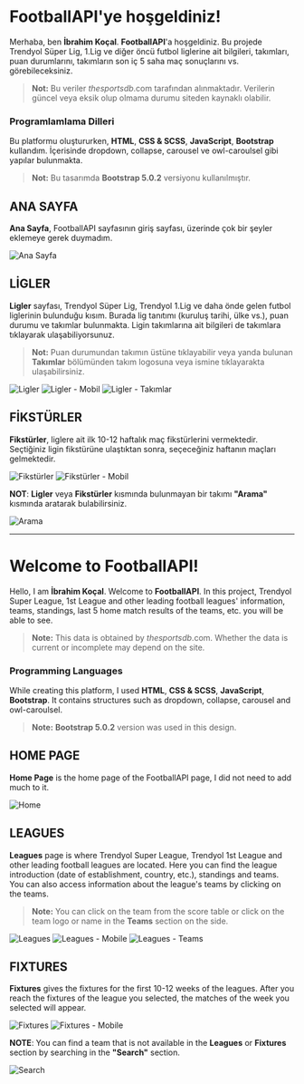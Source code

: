 ﻿#
# FootballAPI'ye hoşgeldiniz!
Merhaba, ben **İbrahim Koçal**. **FootballAPI**'a hoşgeldiniz. Bu projede Trendyol Süper Lig, 1.Lig ve diğer öncü futbol liglerine ait bilgileri, takımları, puan durumlarını, takımların son iç 5 saha maç sonuçlarını vs. görebileceksiniz. 
> **Not:** Bu veriler *thesportsdb*.com tarafından alınmaktadır. Verilerin güncel veya eksik olup olmama durumu siteden kaynaklı olabilir.

### Programlamlama Dilleri 
Bu platformu oluştururken, **HTML**, **CSS & SCSS**, **JavaScript**, **Bootstrap** kullandım. İçerisinde dropdown, collapse, carousel ve owl-caroulsel gibi yapılar bulunmakta.
> **Not:** Bu tasarımda **Bootstrap 5.0.2** versiyonu kullanılmıştır.


## ANA SAYFA
**Ana Sayfa**, FootballAPI sayfasının giriş sayfası, üzerinde çok bir şeyler eklemeye gerek duymadım.

![Ana Sayfa](img/main.png)

## LİGLER
**Ligler** sayfası, Trendyol Süper Lig, Trendyol 1.Lig ve daha önde gelen futbol liglerinin bulunduğu kısım. Burada lig tanıtımı (kuruluş tarihi, ülke vs.), puan durumu ve takımlar bulunmakta. Ligin takımlarına ait bilgileri de takımlara tıklayarak ulaşabiliyorsunuz.
> **Not:** Puan durumundan takımın üstüne tıklayabilir veya yanda bulunan **Takımlar** bölümünden takım logosuna veya ismine tıklayarakta ulaşabilirsiniz.

![Ligler](img/league.png)
![Ligler - Mobil](img/leagueMobile.png)
![Ligler - Takımlar](img/teams.jpg)

## FİKSTÜRLER 
**Fikstürler**, liglere ait ilk 10-12 haftalık maç fikstürlerini vermektedir. Seçtiğiniz ligin fikstürüne ulaştıktan sonra, seçeceğiniz haftanın maçları gelmektedir.

![Fikstürler](img/fikstur.png)
![Fikstürler - Mobil](img/fiksturMobile.png)

**NOT**: **Ligler** veya **Fikstürler** kısmında bulunmayan bir takımı **"Arama"** kısmında aratarak bulabilirsiniz.

![Arama](img/search.png)

***
# Welcome to FootballAPI!
Hello, I am **İbrahim Koçal**. Welcome to **FootballAPI**. In this project, Trendyol Super League, 1st League and other leading football leagues' information, teams, standings, last 5 home match results of the teams, etc. you will be able to see. 
> **Note:** This data is obtained by *thesportsdb*.com. Whether the data is current or incomplete may depend on the site.

### Programming Languages 
While creating this platform, I used **HTML**, **CSS & SCSS**, **JavaScript**, **Bootstrap**. It contains structures such as dropdown, collapse, carousel and owl-caroulsel.
> **Note:** **Bootstrap 5.0.2** version was used in this design.

## HOME PAGE
**Home Page** is the home page of the FootballAPI page, I did not need to add much to it.

![Home](img/main.png)

## LEAGUES
**Leagues** page is where Trendyol Super League, Trendyol 1st League and other leading football leagues are located. Here you can find the league introduction (date of establishment, country, etc.), standings and teams. You can also access information about the league's teams by clicking on the teams.
> **Note:** You can click on the team from the score table or click on the team logo or name in the **Teams** section on the side.

![Leagues](img/league.png)
![Leagues - Mobile](img/leagueMobile.png)
![Leagues - Teams](img/teams.jpg)

## FIXTURES 
**Fixtures** gives the fixtures for the first 10-12 weeks of the leagues. After you reach the fixtures of the league you selected, the matches of the week you selected will appear.

![Fixtures](img/fikstur.png)
![Fixtures - Mobile](img/fiksturMobile.png)

**NOTE**: You can find a team that is not available in the **Leagues** or **Fixtures** section by searching in the **"Search"** section.

![Search](img/search.png)


